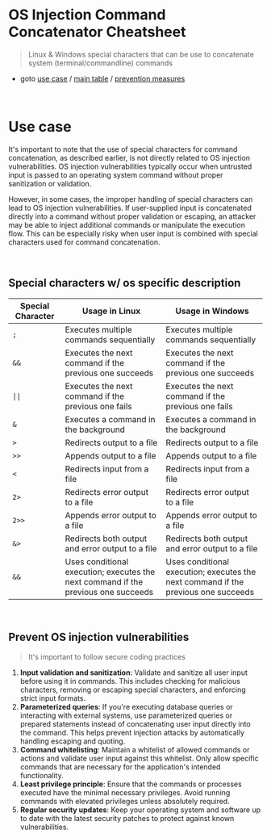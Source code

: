 # OS Injection Command Concatenator Cheatsheet

> Linux &amp; Windows special characters that can be use to concatenate system (terminal/commandline) commands

- goto [use case](#use-case) / [main table](#special-characters-w-os-specific-description) / [prevention measures](#prevent-os-injection-vulnerabilities)


<br>

# Use case
It's important to note that the use of special characters for command concatenation, as described earlier, is not directly related to OS injection vulnerabilities. OS injection vulnerabilities typically occur when untrusted input is passed to an operating system command without proper sanitization or validation.

However, in some cases, the improper handling of special characters can lead to OS injection vulnerabilities. If user-supplied input is concatenated directly into a command without proper validation or escaping, an attacker may be able to inject additional commands or manipulate the execution flow. This can be especially risky when user input is combined with special characters used for command concatenation.

<br>

## Special characters w/ os specific description

| Special Character |	Usage in Linux | Usage in Windows |
|---|---|---|
|`;`|	Executes multiple commands sequentially |	Executes multiple commands sequentially|
|`&&`|	Executes the next command if the previous one succeeds | Executes the next command if the previous one succeeds|
|`\|\|`|	Executes the next command if the previous one fails |	Executes the next command if the previous one fails|
|`&`| Executes a command in the background |	Executes a command in the background|
|`>`|	Redirects output to a file | Redirects output to a file|
|`>>`|	Appends output to a file |	Appends output to a file|
|`<`|	Redirects input from a file |	Redirects input from a file|
|`2>`|	Redirects error output to a file |	Redirects error output to a file|
|`2>>`|	Appends error output to a file |	Appends error output to a file|
|`&>`|	Redirects both output and error output to a file |	Redirects both output and error output to a file|
|`&&`|	Uses conditional execution; executes the next command if the previous one succeeds|Uses conditional execution; executes the next command if the previous one succeeds|

<br>

## Prevent OS injection vulnerabilities
> It's important to follow secure coding practices

 1) __Input validation and sanitization__: Validate and sanitize all user input before using it in commands. This includes checking for malicious characters, removing or escaping special characters, and enforcing strict input formats.
 2) __Parameterized queries__: If you're executing database queries or interacting with external systems, use parameterized queries or prepared statements instead of concatenating user input directly into the command. This helps prevent injection attacks by automatically handling escaping and quoting.
 3) __Command whitelisting__: Maintain a whitelist of allowed commands or actions and validate user input against this whitelist. Only allow specific commands that are necessary for the application's intended functionality.
 4) __Least privilege principle__: Ensure that the commands or processes executed have the minimal necessary privileges. Avoid running commands with elevated privileges unless absolutely required.
 5) __Regular security updates__: Keep your operating system and software up to date with the latest security patches to protect against known vulnerabilities.
